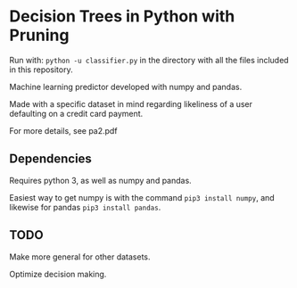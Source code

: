 # Decision Trees in Python with Pruning

Run with: `python -u classifier.py` in the directory with all the files included in this repository.

Machine learning predictor developed with numpy and pandas.

Made with a specific dataset in mind regarding likeliness of a user defaulting on a credit card payment.

For more details, see pa2.pdf

## Dependencies

Requires python 3, as well as numpy and pandas.

Easiest way to get numpy is with the command `pip3 install numpy`, and likewise for pandas `pip3 install pandas`.

## TODO

Make more general for other datasets.

Optimize decision making.
